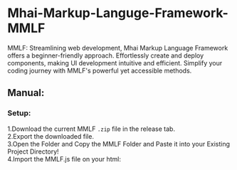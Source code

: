 # Mhai-Markup-Languge-Framework-MMLF

MMLF: Streamlining web development, Mhai Markup Language Framework offers a beginner-friendly approach.
Effortlessly create and deploy components, making UI development intuitive and efficient. Simplify your coding journey with MMLF's powerful yet accessible methods.

## Manual:


### Setup: 
1.Download the current MMLF <code>.zip</code> file in the release tab.<br/>
2.Export the downloaded file.<br/>
3.Open the Folder and Copy the MMLF Folder and Paste it into your Existing Project Directory!<br/>
4.Import the MMLF.js file on your html: <code><script type="module" src="MMLF/build/v1.0/index.js"><script></code><br/>

Code and Enjoy!


## Tools Used in This Project
<img src="https://skillicons.dev/icons?i=html,javascript,vscode,git" />

### Documentation:

#### mmlf-render tag:

The <code><mmlf-render></code> Tag is used to Define the type of rendering method

this section is not yet done pls wait for the updates!!!.

